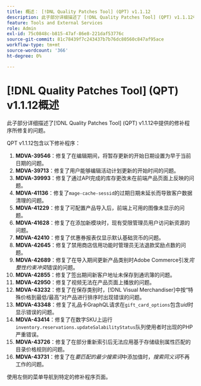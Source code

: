 ```yaml
---
title: 概述： [!DNL Quality Patches Tool] (QPT) v1.1.12
description: 此子部分详细描述了 [!DNL Quality Patches Tool] (QPT) v1.1.12中提供的修补程序所修复的问题。
feature: Tools and External Services
role: Admin
exl-id: 75c0848c-b815-47af-86e8-221daf53776c
source-git-commit: 81c78439f7c243437b7b76dc80560c847af95ace
workflow-type: tm+mt
source-wordcount: '366'
ht-degree: 0%

---
```


# [!DNL Quality Patches Tool] (QPT) v1.1.12概述

此子部分详细描述了[!DNL Quality Patches Tool] (QPT) v1.1.12中提供的修补程序所修复的问题。

QPT v1.1.12包含以下修补程序：

1. **MDVA-39546**：修复了在编辑期间，将暂存更新的开始日期设置为早于当前日期的问题。
1. **MDVA-39713**：修复了用户能够编辑活动计划更新的开始时间的问题。
1. **MDVA-39993**：修复了通过API完成的库存更改未在前端产品页面上反映的问题。
1. **MDVA-41136**：修复了`mage-cache-sessid`的过期日期未延长而导致客户数据清理的问题。
1. **MDVA-41229**：修复了可配置产品导入后，前端上可用的图像未显示的问题。
1. **MDVA-41628**：修复了在添加新模块时，现有受限管理员用户访问新资源的问题。
1. **MDVA-42410**：修复了优惠券报表仅显示默认基础货币的问题。
1. **MDVA-42645**：修复了禁用商店信用功能时管理员无法退款奖励点数的问题。
1. **MDVA-42689**：修复了在导入期间更新产品类别时Adobe Commerce引发&#x200B;*完整性约束冲突*&#x200B;错误的问题。
1. **MDVA-42855**：修复了签出期间新客户地址未保存到通讯簿的问题。
1. **MDVA-42950**：修复了视频无法在产品页面上播放的问题。
1. **MDVA-43232**：修复了在保存类别时，[!DNL Visual Merchandiser]中按“特殊价格到最低/最高”对产品进行排序时出现错误的问题。
1. **MDVA-43348**：修复了礼品卡GraphQL请求在`gift_card_options`包含&#x200B;*uid*&#x200B;时显示错误的问题。
1. **MDVA-43414**：修复了在数字SKU上运行`inventory.reservations.updateSalabilityStatus`队列使用者时出现的PHP严重错误。
1. **MDVA-43726**：修复了在部分重新索引后无法应用基于存储级别属性匹配的目录价格规则的问题。
1. **MDVA-43731**：修复了在&#x200B;*要匹配的最少搜索词*&#x200B;中添加值时，*搜索同义词*&#x200B;不再工作的问题。

使用左侧的菜单导航到特定的修补程序页面。
